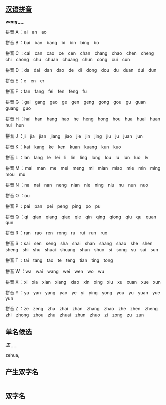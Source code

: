 [汉语拼音](http://www.cidianwang.com/pinyin)
---
***wang _ _*** 

拼音 A ：ai　an　ao　

拼音 B ：bai　ban　bang　bi　bin　bing　bo　

拼音 C ：cai　can　cao　ce　cen　chan　chang　chao　chen　cheng　chi　chong　chu　chuan　chuang　chun　cong　cui　cun　　

拼音 D ：da　dai　dan　dao　de　di　dong　dou　du　duan　dui　dun

拼音 E ：e　en　er

拼音 F ：fan　fang　fei　fen　feng　fu　

拼音 G ：gai　gang　gao　ge　gen　geng　gong　gou　gu　guan　guang　guo　

拼音 H ：hai　han　hang　hao　he　heng　hong　hou　hua　huai　huan　hui　hun

拼音 J ：ji　jia　jian　jiang　jiao　jie　jin　jing　jiu　ju　juan　jun　

拼音 K ：kai　kang　ke　ken　kuan　kuang　kun　kuo　

拼音 L ：lan　lang　le　lei　li　lin　ling　long　lou　lu　lun　luo　lv　

拼音 M ：mai　man　me　mei　meng　mi　mian　miao　mie　min　ming　mou　mu　

拼音 N ：na　nai　nan　neng　nian　nie　ning　niu　nu　nun　nuo　

拼音 O ：ou

拼音 P ：pai　pan　pei　peng　ping　po　pu　

拼音 Q ：qi　qian　qiang　qiao　qie　qin　qing　qiong　qiu　qu　quan　qun

拼音 R ：ran　rao　ren　rong　ru　rui　run　ruo　

拼音 S ：sai　sen　seng　sha　shai　shan　shang　shao　she　shen　sheng　shi　shu　shuai　shuang　shun　shuo　si　song　su　sui　sun　　

拼音 T ：tai　tang　tao　te　teng　tian　ting　tong　

拼音 W ：wa　wai　wang　wei　wen　wo　wu　

拼音 X ：xi　xia　xian　xiang　xiao　xin　xing　xiu　xu　xuan　xue　xun　

拼音 Y ：ya　yan　yang　yao　ye　yi　ying　yong　you　yu　yuan　yue　yun

拼音 Z ：ze　zeng　zha　zhai　zhan　zhang　zhao　zhe　zhen　zheng　zhi　zhong　zhou　zhu　zhuai　zhun　zhuo　zi　zong　zu　zun

单名候选
---
___王___ _ _

zehua, 

产生双字名
---

```

```

双字名
---

